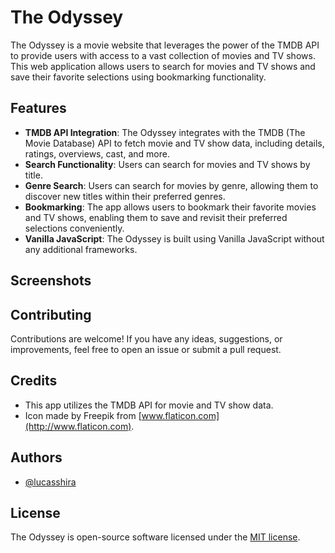 # The Odyssey

The Odyssey is a movie website that leverages the power of the TMDB API to provide users with access to a vast collection of movies and TV shows. This web application allows users to search for movies and TV shows and save their favorite selections using bookmarking functionality.

## Features

- **TMDB API Integration**: The Odyssey integrates with the TMDB (The Movie Database) API to fetch movie and TV show data, including details, ratings, overviews, cast, and more.
- **Search Functionality**: Users can  search for movies and TV shows by title.
- **Genre Search**: Users can search for movies by genre, allowing them to discover new titles within their preferred genres.
- **Bookmarking**: The app allows users to bookmark their favorite movies and TV shows, enabling them to save and revisit their preferred selections conveniently.
- **Vanilla JavaScript**: The Odyssey is built using Vanilla JavaScript without any additional frameworks.

## Screenshots



## Contributing

Contributions are welcome! If you have any ideas, suggestions, or improvements, feel free to open an issue or submit a pull request.

## Credits

- This app utilizes the TMDB API for movie and TV show data.
- Icon made by Freepik from [www.flaticon.com](http://www.flaticon.com).

## Authors
-  [@lucasshira](https://github.com/lucasshira)

## License

The Odyssey is open-source software licensed under the [MIT license](LICENSE).
